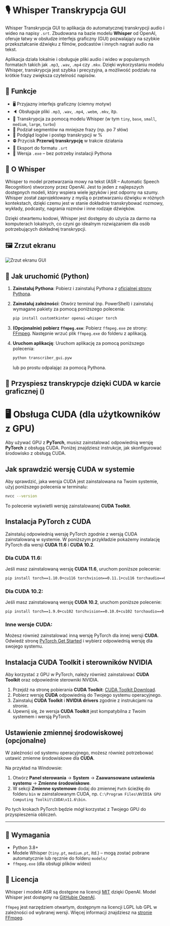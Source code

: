 # 🎙️ Whisper Transkrypcja GUI

Whisper Transkrypcja GUI to aplikacja do automatycznej transkrypcji audio i wideo na napisy `.srt`. Zbudowana na bazie modelu **Whisper** od OpenAI, oferuje łatwy w obsłudze interfejs graficzny (GUI) pozwalający na szybkie przekształcanie dźwięku z filmów, podcastów i innych nagrań audio na tekst.

Aplikacja działa lokalnie i obsługuje pliki audio i wideo w popularnych formatach takich jak `.mp3`, `.wav`, `.mp4` czy `.mkv`. Dzięki wykorzystaniu modelu Whisper, transkrypcja jest szybka i precyzyjna, a możliwość podziału na krótkie frazy zwiększa czytelność napisów.

## 🚀 Funkcje
- 🖥️ Przyjazny interfejs graficzny (ciemny motyw)
- 🔈 Obsługuje pliki `.mp3`, `.wav`, `.mp4`, `.webm`, `.mkv`, itp.
- 🧠 Transkrypcja za pomocą modelu Whisper (w tym `tiny`, `base`, `small`, `medium`, `large`, `turbo`)
- 🧩 Podział segmentów na mniejsze frazy (np. po 7 słów)
- 🔄 Podgląd logów i postęp transkrypcji w %
- ⛔ Przycisk **Przerwij transkrypcję** w trakcie działania
- 💾 Eksport do formatu `.srt`
- 🧰 Wersja `.exe` – bez potrzeby instalacji Pythona

## 🧠 O Whisper
Whisper to model przetwarzania mowy na tekst (ASR – Automatic Speech Recognition) stworzony przez OpenAI. Jest to jeden z najlepszych dostępnych modeli, który wspiera wiele języków i jest odporny na szumy. Whisper został zaprojektowany z myślą o przetwarzaniu dźwięku w różnych kontekstach, dzięki czemu jest w stanie dokładnie transkrybować rozmowy, wykłady, podcasty, nagrania rozmów i inne rodzaje dźwięków.

Dzięki otwartemu kodowi, Whisper jest dostępny do użycia za darmo na komputerach lokalnych, co czyni go idealnym rozwiązaniem dla osób potrzebujących dokładnej transkrypcji.

## 🖼️ Zrzut ekranu
![Zrzut ekranu GUI](https://skullmedia.pl/wp-content/uploads/2025/04/EA6165C1-8144-4C3C-A33A-BA1D8A0752ED.png)

## 🚀 Jak uruchomić (Python)
 
1. **Zainstaluj Pythona**:
   Pobierz i zainstaluj Pythona z [oficjalnej strony Pythona](https://www.python.org/downloads/).

2. **Zainstaluj zależności**:
   Otwórz terminal (np. PowerShell) i zainstaluj wymagane pakiety za pomocą poniższego polecenia:

   ```bash
   pip install customtkinter openai-whisper torch
   ```

3. **(Opcjonalnie) pobierz `ffmpeg.exe`**:
   Pobierz `ffmpeg.exe` ze strony: [FFmpeg](https://ffmpeg.org/download.html).
   Następnie wrzuć plik `ffmpeg.exe` do folderu z aplikacją.

4. **Uruchom aplikację**:
   Uruchom aplikację za pomocą poniższego polecenia:

   ```bash
   python transcriber_gui.pyw
   ```

   lub po prostu odpalając za pomocą Pythona.

## 🚀 Przyspiesz transkrypcje dzięki CUDA w karcie graficznej ()

# 🖥️ Obsługa CUDA (dla użytkowników z GPU)

Aby używać GPU z **PyTorch**, musisz zainstalować odpowiednią wersję **PyTorch** z obsługą CUDA. Poniżej znajdziesz instrukcje, jak skonfigurować środowisko z obsługą CUDA.

## Jak sprawdzić wersję CUDA w systemie

Aby sprawdzić, jaka wersja CUDA jest zainstalowana na Twoim systemie, użyj poniższego polecenia w terminalu:

```bash
nvcc --version
```

To polecenie wyświetli wersję zainstalowanej **CUDA Toolkit**.

## Instalacja PyTorch z CUDA

Zainstaluj odpowiednią wersję PyTorch zgodnie z wersją CUDA zainstalowaną w systemie. W poniższym przykładzie pokażemy instalację PyTorch dla wersji **CUDA 11.6** i **CUDA 10.2**.

### Dla CUDA 11.6:
Jeśli masz zainstalowaną wersję **CUDA 11.6**, uruchom poniższe polecenie:

```bash
pip install torch==1.10.0+cu116 torchvision==0.11.1+cu116 torchaudio==0.10.0 -f https://download.pytorch.org/whl/torch_stable.html
```

### Dla CUDA 10.2:
Jeśli masz zainstalowaną wersję **CUDA 10.2**, uruchom poniższe polecenie:

```bash
pip install torch==1.9.0+cu102 torchvision==0.10.0+cu102 torchaudio==0.9.0 -f https://download.pytorch.org/whl/torch_stable.html
```

### Inne wersje CUDA:
Możesz również zainstalować inną wersję PyTorch dla innej wersji **CUDA**. Odwiedź stronę [PyTorch Get Started](https://pytorch.org/get-started/locally/) i wybierz odpowiednią wersję dla swojego systemu.

## Instalacja CUDA Toolkit i sterowników NVIDIA

Aby korzystać z GPU w PyTorch, należy również zainstalować **CUDA Toolkit** oraz odpowiednie sterowniki NVIDIA.

1. Przejdź na stronę pobierania **CUDA Toolkit**: [CUDA Toolkit Download](https://developer.nvidia.com/cuda-toolkit).
2. Pobierz wersję **CUDA** odpowiednią do Twojego systemu operacyjnego.
3. Zainstaluj **CUDA Toolkit** i **NVIDIA drivers** zgodnie z instrukcjami na stronie.
4. Upewnij się, że wersja **CUDA Toolkit** jest kompatybilna z Twoim systemem i wersją PyTorch.

## Ustawienie zmiennej środowiskowej (opcjonalne)

W zależności od systemu operacyjnego, możesz również potrzebować ustawić zmienne środowiskowe dla **CUDA**.

Na przykład na Windowsie:
1. Otwórz **Panel sterowania** → **System** → **Zaawansowane ustawienia systemu** → **Zmienne środowiskowe**.
2. W sekcji **Zmienne systemowe** dodaj do zmiennej `Path` ścieżkę do folderu `bin` w zainstalowanym CUDA, np. `C:\Program Files\NVIDIA GPU Computing Toolkit\CUDA\v11.6\bin`.

Po tych krokach PyTorch będzie mógł korzystać z Twojego GPU do przyspieszenia obliczeń.

---


## 📁 Wymagania
- Python 3.8+
- Modele Whisper (`tiny.pt`, `medium.pt`, itd.) – mogą zostać pobrane automatycznie lub ręcznie do folderu `models/`
- `ffmpeg.exe` (dla obsługi plików wideo)

## 🔖 Licencja
Whisper i modele ASR są dostępne na licencji [MIT](https://opensource.org/licenses/MIT) dzięki OpenAI. Model Whisper jest dostępny na [GitHubie OpenAI](https://github.com/openai/whisper).

`ffmpeg` jest narzędziem otwartym, dostępnym na licencji LGPL lub GPL w zależności od wybranej wersji. Więcej informacji znajdziesz na [stronie FFmpeg](https://ffmpeg.org).